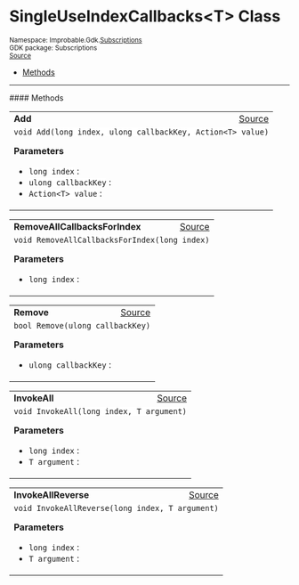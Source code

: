 
# SingleUseIndexCallbacks&lt;T&gt; Class
<sup>
Namespace: Improbable.Gdk.<a href="{{urlRoot}}/api/subscriptions-index">Subscriptions</a><br/>
GDK package: Subscriptions<br/>
<a href="https://www.github.com/spatialos/gdk-for-unity/blob/3a2a2965/workers/unity/Packages/io.improbable.gdk.core/Subscriptions/Callbacks/SingleUseIndexCallbacks.cs/#L7">Source</a>
<style>
a code {
                    padding: 0em 0.25em!important;
}
code {
                    background-color: #ffffff!important;
}
</style>
</sup>
<nav id="pageToc" class="page-toc"><ul><li><a href="#methods">Methods</a>
</ul></nav>













</p>
<hr style="width:100%; border-top-color:#d8d8d8" />
#### Methods


</p>




<table width="100%">
    <tr>
        <td style="border-right:none"><a id="add-long-ulong-action-t"></a><b>Add</b></td>
        <td style="border-left:none; text-align:right"><a href="https://www.github.com/spatialos/gdk-for-unity/blob/3a2a2965/workers/unity/Packages/io.improbable.gdk.core/Subscriptions/Callbacks/SingleUseIndexCallbacks.cs/#L11">Source</a></td>
    </tr>
    <tr>
        <td colspan="2">
<code>void Add(long index, ulong callbackKey, Action&lt;T&gt; value)</code></p>



</p>

<b>Parameters</b>

<ul>
<li><code>long index</code> : </li>
<li><code>ulong callbackKey</code> : </li>
<li><code>Action&lt;T&gt; value</code> : </li>
</ul>





</td>
    </tr>
</table>


<table width="100%">
    <tr>
        <td style="border-right:none"><a id="removeallcallbacksforindex-long"></a><b>RemoveAllCallbacksForIndex</b></td>
        <td style="border-left:none; text-align:right"><a href="https://www.github.com/spatialos/gdk-for-unity/blob/3a2a2965/workers/unity/Packages/io.improbable.gdk.core/Subscriptions/Callbacks/SingleUseIndexCallbacks.cs/#L22">Source</a></td>
    </tr>
    <tr>
        <td colspan="2">
<code>void RemoveAllCallbacksForIndex(long index)</code></p>



</p>

<b>Parameters</b>

<ul>
<li><code>long index</code> : </li>
</ul>





</td>
    </tr>
</table>


<table width="100%">
    <tr>
        <td style="border-right:none"><a id="remove-ulong"></a><b>Remove</b></td>
        <td style="border-left:none; text-align:right"><a href="https://www.github.com/spatialos/gdk-for-unity/blob/3a2a2965/workers/unity/Packages/io.improbable.gdk.core/Subscriptions/Callbacks/SingleUseIndexCallbacks.cs/#L27">Source</a></td>
    </tr>
    <tr>
        <td colspan="2">
<code>bool Remove(ulong callbackKey)</code></p>



</p>

<b>Parameters</b>

<ul>
<li><code>ulong callbackKey</code> : </li>
</ul>





</td>
    </tr>
</table>


<table width="100%">
    <tr>
        <td style="border-right:none"><a id="invokeall-long-t"></a><b>InvokeAll</b></td>
        <td style="border-left:none; text-align:right"><a href="https://www.github.com/spatialos/gdk-for-unity/blob/3a2a2965/workers/unity/Packages/io.improbable.gdk.core/Subscriptions/Callbacks/SingleUseIndexCallbacks.cs/#L41">Source</a></td>
    </tr>
    <tr>
        <td colspan="2">
<code>void InvokeAll(long index, T argument)</code></p>



</p>

<b>Parameters</b>

<ul>
<li><code>long index</code> : </li>
<li><code>T argument</code> : </li>
</ul>





</td>
    </tr>
</table>


<table width="100%">
    <tr>
        <td style="border-right:none"><a id="invokeallreverse-long-t"></a><b>InvokeAllReverse</b></td>
        <td style="border-left:none; text-align:right"><a href="https://www.github.com/spatialos/gdk-for-unity/blob/3a2a2965/workers/unity/Packages/io.improbable.gdk.core/Subscriptions/Callbacks/SingleUseIndexCallbacks.cs/#L49">Source</a></td>
    </tr>
    <tr>
        <td colspan="2">
<code>void InvokeAllReverse(long index, T argument)</code></p>



</p>

<b>Parameters</b>

<ul>
<li><code>long index</code> : </li>
<li><code>T argument</code> : </li>
</ul>





</td>
    </tr>
</table>





